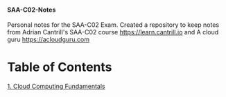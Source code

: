 #### SAA-C02-Notes
Personal notes for the SAA-C02 Exam.
Created a repository to keep notes from Adrian Cantrill's SAA-C02 course https://learn.cantrill.io and A cloud guru https://acloudguru.com

# Table of Contents  
[1. Cloud Computing Fundamentals](https://github.com/amccaskill/SAA-C02-Notes/tree/main/cloud_computing_fundamentals)



